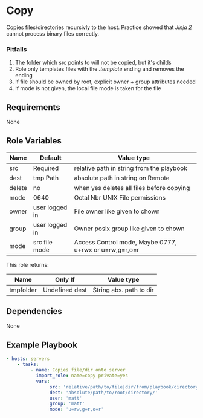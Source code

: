 Copy
====

Copies files/directories recursivly to the host. Practice showed that
_Jinja 2_ cannot process binary files correctly.

### Pitfalls
1. The folder which src points to will not be copied, but it's childs
2. Role only templates files with the _.template_ ending and removes the ending
3. If file should be owned by root, explicit owner + group attributes needed
4. If mode is not given, the local file mode is taken for the file

Requirements
------------

None

Role Variables
--------------

| Name    | Default       | Value type                                 |
| --------|---------------|--------------------------------------------|
| src     | Required      | relative path in string from the playbook  |
| dest    | tmp Path      | absolute path in string on Remote          |
| delete  | no            | when yes deletes all files before copying  |
| mode    | 0640          | Octal Nbr UNIX File permissions            |
| owner   | user logged in| File owner like given to chown             |
| group   | user logged in| Owner posix group like given to chown      |
| mode    | src file mode | Access Control mode, Maybe 0777, u+rwx or u=rw,g=r,o=r |

This role returns:

| Name     | Only If        | Value type              |
| ---------|----------------|-------------------------|
| tmpfolder| Undefined dest | String abs. path to dir |

Dependencies
------------

None

Example Playbook
----------------

```yaml
- hosts: servers
    - tasks:
         - name: Copies file/dir onto server
           import_role: name=copy private=yes
           vars:
                src: 'relative/path/to/file|dir/from/playbook/directory'
                dest: 'absolute/path/to/root/directory/'
                user: 'matt'
                group: 'matt'
                mode: 'u=rw,g=r,o=r'
```
